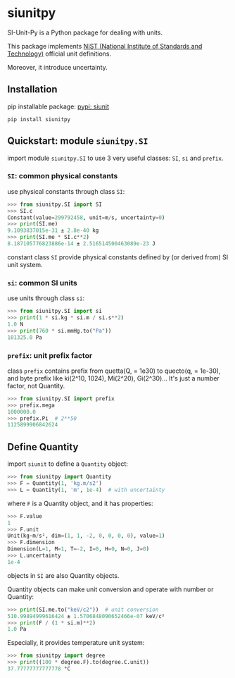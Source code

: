 # siunitpy

SI-Unit-Py is a Python package for dealing with units. 

This package implements [NIST (National Institute of Standards and Technology)](https://www.nist.gov/pml/owm/metric-si/si-units) 
official unit definitions. 

Moreover, it introduce uncertainty.

## Installation

pip installable package: [pypi: siunit](https://pypi.org/project/siunitpy/)

```shell
pip install siunitpy
```

## Quickstart: module `siunitpy.SI`

import module `siunitpy.SI` to use 3 very useful classes: `SI`, `si` and `prefix`.

### `SI`: common physical constants

use physical constants through class `SI`:

```python
>>> from siunitpy.SI import SI
>>> SI.c
Constant(value=299792458, unit=m/s, uncertainty=0)
>>> print(SI.me)
9.1093837015e-31 ± 2.8e-40 kg
>>> print(SI.me * SI.c**2)
8.187105776823886e-14 ± 2.516514500463089e-23 J
```

constant class `SI` provide physical constants defined by (or derived from) SI unit system.

### `si`: common SI units

use units through class `si`:

```python
>>> from siunitpy.SI import si
>>> print(1 * si.kg * si.m / si.s**2)
1.0 N
>>> print(760 * si.mmHg.to("Pa"))
101325.0 Pa
```

### `prefix`: unit prefix factor

class `prefix` contains prefix from quetta(Q, = 1e30) to quecto(q, = 1e-30), and byte prefix like ki(2^10, 1024), Mi(2^20), Gi(2^30)... It's just a number factor, not Quantity.
```python
>>> from siunitpy.SI import prefix
>>> prefix.mega
1000000.0
>>> prefix.Pi  # 2**50
1125899906842624
```

## Define Quantity

import `siunit` to define a `Quantity` object:
```python
>>> from siunitpy import Quantity
>>> F = Quantity(1, 'kg.m/s2')
>>> L = Quantity(1, 'm', 1e-4)  # with uncertainty
```

where `F` is a Quantity object, and it has properties:

```python
>>> F.value
1
>>> F.unit
Unit(kg·m/s², dim=(1, 1, -2, 0, 0, 0, 0), value=1)
>>> F.dimension
Dimension(L=1, M=1, T=-2, I=0, H=0, N=0, J=0)
>>> L.uncertainty
1e-4
```

objects in `SI` are also Quantity objects.

Quantity objects can make unit conversion and operate with number or Quantity:

```python
>>> print(SI.me.to("keV/c2"))  # unit conversion
510.99894999616424 ± 1.5706848090652466e-07 keV/c²
>>> print(F / (1 * si.m)**2)
1.0 Pa
```

Especially, it provides temperature unit system:

```python
>>> from siunitpy import degree
>>> print((100 * degree.F).to(degree.C.unit))
37.77777777777778 °C
```